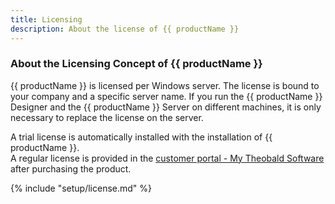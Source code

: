 ```yaml
---
title: Licensing
description: About the license of {{ productName }}
---
```


### About the Licensing Concept of {{ productName }}

{{ productName }} is licensed per Windows server. The license is bound to your company and a specific server name.
If you run the {{ productName }} Designer and the {{ productName }} Server on different machines, it is only necessary to replace the license on the server.

A trial license is automatically installed with the installation of {{ productName }}.<br>
A regular license is provided in the [customer portal - My Theobald Software](https://my.theobald-software.com/) after purchasing the product. 

{% include "setup/license.md" %}


